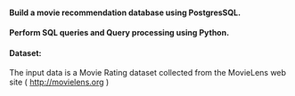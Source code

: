 #### Build a movie recommendation database using PostgresSQL.
#### Perform SQL queries and Query processing using Python.

#### Dataset:
The input data is a Movie Rating dataset collected from the MovieLens web site
( http://movielens.org )

<!--- 
Assignment 3-5
Parallel sort and Parallel Join


more sql projects
https://hackr.io/blog/best-sql-projects
do daily


PyCharm
Java virtual machine


--->

